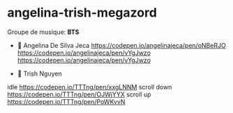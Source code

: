 # angelina-trish-megazord

Groupe de musique: **BTS**

* 🔴 Angelina De Silva Jeca 
https://codepen.io/angelinajeca/pen/oNBeRJO
https://codepen.io/angelinajeca/pen/vYgJwzo
https://codepen.io/angelinajeca/pen/vYgJwzo

* 🔵 Trish Nguyen

idle https://codepen.io/TTTng/pen/xxgLNNM
scroll down https://codepen.io/TTTng/pen/OJWjYYX
scroll up https://codepen.io/TTTng/pen/PoWKvvN